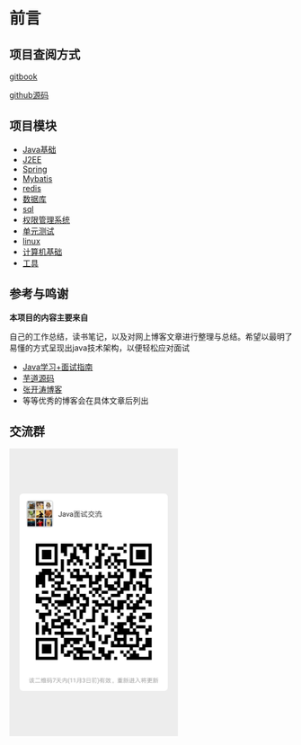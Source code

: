 # 前言

## 项目查阅方式

[gitbook](http://java.isture.com)

[github源码](https://github.com/zszdevelop/java-study-gitbook)

## 项目模块

- [Java基础](<http://java.isture.com/base/>)
- [J2EE](<http://java.isture.com/J2EE/>)
- [Spring](<http://java.isture.com/spring/>)
- [Mybatis](<http://java.isture.com/Mybatis/>)
- [redis](<http://java.isture.com/redis/>)
- [数据库](http://java.isture.com/db/)
- [sql](http://java.isture.com/sql/)
- [权限管理系统](http://java.isture.com/rbac/)
- [单元测试](http://java.isture.com/test/)
- [linux](http://java.isture.com/linux/)
- [计算机基础](http://java.isture.com/cs/)
- [工具](http://java.isture.com/tools/)

## 参考与鸣谢

**本项目的内容主要来自**

自己的工作总结，读书笔记，以及对网上博客文章进行整理与总结。希望以最明了易懂的方式呈现出java技术架构，以便轻松应对面试

- [Java学习+面试指南](<https://github.com/Snailclimb/JavaGuide>)
- [芋道源码](http://www.iocoder.cn/?qun)
- [张开涛博客](<https://www.iteye.com/blog/user/jinnianshilongnian>)
- 等等优秀的博客会在具体文章后列出

## 交流群

<img src="./img/group.jpg" width="300px" alt="图片名称" align=center />



